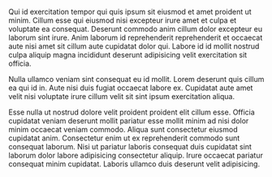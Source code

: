 Qui id exercitation tempor qui quis ipsum sit eiusmod et amet proident ut minim. Cillum esse qui eiusmod nisi excepteur irure amet et culpa et voluptate ea consequat. Deserunt commodo anim cillum dolor excepteur eu laborum sint irure. Anim laborum id reprehenderit reprehenderit et occaecat aute nisi amet sit cillum aute cupidatat dolor qui. Labore id id mollit nostrud culpa aliquip magna incididunt deserunt adipisicing velit exercitation sit officia.

Nulla ullamco veniam sint consequat eu id mollit. Lorem deserunt quis cillum ea qui id in. Aute nisi duis fugiat occaecat labore ex. Cupidatat aute amet velit nisi voluptate irure cillum velit sit sint ipsum exercitation aliqua.

Esse nulla ut nostrud dolore velit proident proident elit cillum esse. Officia cupidatat veniam deserunt mollit pariatur esse mollit minim ad nisi dolor minim occaecat veniam commodo. Aliqua sunt consectetur eiusmod cupidatat anim. Consectetur enim ut ex reprehenderit commodo sunt consequat laborum. Nisi ut pariatur laboris consequat duis cupidatat sint laborum dolor labore adipisicing consectetur aliquip. Irure occaecat pariatur consequat minim cupidatat. Laboris ullamco duis deserunt velit adipisicing.

